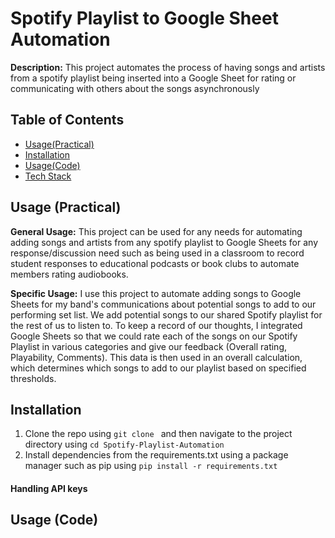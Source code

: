 # Spotify Playlist to Google Sheet Automation

**Description:** This project automates the process of having songs and artists from a spotify playlist being inserted into a Google Sheet for rating or communicating with others about the songs asynchronously

## Table of Contents
- [Usage(Practical)](#usage-practical)
- [Installation](#installation)
- [Usage(Code)](#usage-code)
- [Tech Stack](#tech-stack)

## Usage (Practical)
**General Usage:** This project can be used for any needs for automating adding songs and artists from any spotify playlist to Google Sheets for any response/discussion need such as being used in a classroom to record student responses to educational podcasts or book clubs to automate members rating audiobooks.

**Specific Usage:** I use this project to automate adding songs to Google Sheets for my band's communications about potential songs to add to our performing set list. We add potential songs to our shared Spotify playlist for the rest of us to listen to. To keep a record of our thoughts, I integrated Google Sheets so that we could rate each of the songs on our Spotify Playlist in various categories and give our feedback (Overall rating, Playability, Comments). This data is then used in an overall calculation, which determines which songs to add to our playlist based on specified thresholds.

## Installation
1. Clone the repo using `git clone ` and then navigate to the project directory using `cd Spotify-Playlist-Automation`
2. Install dependencies from the requirements.txt using a package manager such as pip using `pip install -r requirements.txt`

#### Handling API keys

## Usage (Code)



